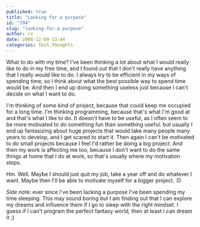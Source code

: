 ```yaml
---
published: true
title: "Looking for a purpose"
id: "794"
slug: "looking-for-a-purpose"
author: rv
date: 2008-12-09 13:44
categories: Tech,Thoughts
---
```

What to do with my time? I've been thinking a lot about what I would really like to do in my free time, and I found out that I don't really have anything that I really would like to do. I always try to be efficient in my ways of spending time, so I think about what the best possible way to spend time would be. And then I end up doing something useless just because I can't decide on what I want to do. 

I'm thinking of some kind of project, because that could keep me occupied for a long time. I'm thinking programming, because that's what I'm good at and that's what I like to do. It doesn't have to be useful, as I often seem to be more motivated to do something fun than something useful. but usually I end up fantasizing about huge projects that would take many people many years to develop, and I get scared to start it. Then again I can't be motivated to do small projects because I feel I'd rather be doing a big project. And then my work is affecting me too, because I don't want to do the same things at home that I do at work, so that's usually where my motivation stops. 

Hm. Well. Maybe I should just quit my job, take a year off and do whatever I want. Maybe then I'll be able to motivate myself for a bigger project. :D

<em>Side not</em>e: ever since I've been lacking a purpose I've been spending my time sleeping. This may sound boring but I am finding out that I can explore my dreams and influence them if I go to sleep with the right mindset. I guess if I can't program the perfect fantasy world, then at least I can dream it ;)